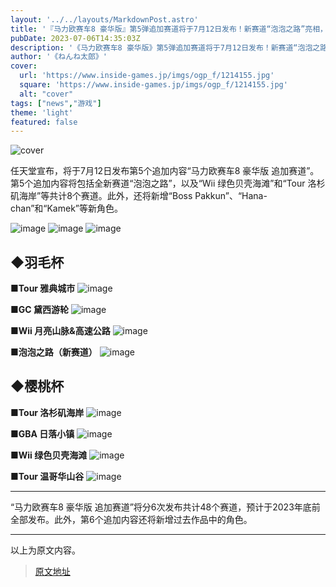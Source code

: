 ```yaml
---
layout: '../../layouts/MarkdownPost.astro'
title: '『马力欧赛车8 豪华版』第5弹追加赛道将于7月12日发布！新赛道“泡泡之路”亮相，还有“波斯帕昆”等3个角色加入'
pubDate: 2023-07-06T14:35:03Z
description: '《马力欧赛车8 豪华版》第5弹追加赛道将于7月12日发布！新赛道“泡泡之路”亮相，还有“波斯帕昆”等3个角色加入'
author: '《ねんね太郎》'
cover:
  url: 'https://www.inside-games.jp/imgs/ogp_f/1214155.jpg'
  square: 'https://www.inside-games.jp/imgs/ogp_f/1214155.jpg'
  alt: "cover"
tags: ["news","游戏"]
theme: 'light'
featured: false
---
```


![cover](https://www.inside-games.jp/imgs/ogp_f/1214155.jpg)

任天堂宣布，将于7月12日发布第5个追加内容“马力欧赛车8 豪华版 追加赛道”。第5个追加内容将包括全新赛道“泡泡之路”，以及“Wii 绿色贝壳海滩”和“Tour 洛杉矶海岸”等共计8个赛道。此外，还将新增“Boss Pakkun”、“Hana-chan”和“Kamek”等新角色。

![image](https://www.inside-games.jp/imgs/zoom/1214161.jpg)
![image](https://www.inside-games.jp/imgs/zoom/1214162.png)
![image](https://www.inside-games.jp/imgs/zoom/1214163.png)

## ◆羽毛杯
**■Tour 雅典城市**
![image](https://www.inside-games.jp/imgs/zoom/1214151.png)

**■GC 黛西游轮**
![image](https://www.inside-games.jp/imgs/zoom/1214152.jpg)

**■Wii 月亮山脉&高速公路**
![image](https://www.inside-games.jp/imgs/zoom/1214154.png)

**■泡泡之路（新赛道）**
![image](https://www.inside-games.jp/imgs/zoom/1214155.png)

## ◆樱桃杯
**■Tour 洛杉矶海岸**
![image](https://www.inside-games.jp/imgs/zoom/1214156.jpg)

**■GBA 日落小镇**
![image](https://www.inside-games.jp/imgs/zoom/1214157.png)

**■Wii 绿色贝壳海滩**
![image](https://www.inside-games.jp/imgs/zoom/1214158.png)

**■Tour 温哥华山谷**
![image](https://www.inside-games.jp/imgs/zoom/1214160.png)

---

“马力欧赛车8 豪华版 追加赛道”将分6次发布共计48个赛道，预计于2023年底前全部发布。此外，第6个追加内容还将新增过去作品中的角色。

---

以上为原文内容。

>[原文地址](https://www.inside-games.jp/article/2023/07/06/147050.html)  
